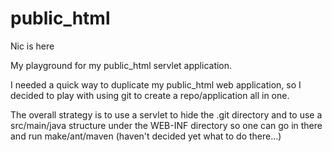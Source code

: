 public_html
===========

Nic is here

My playground for my public_html servlet application.

I needed a quick way to duplicate my public_html web application, so I decided to play 
with using git to create a repo/application all in one.  

The overall strategy is to use a servlet to hide the .git directory and to use a src/main/java structure 
under the WEB-INF directory so one can go in there and run make/ant/maven (haven't decided yet what to do there...) 
